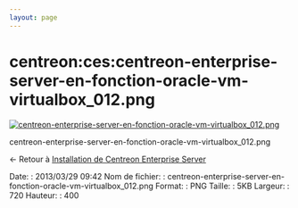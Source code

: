 ```yaml
---
layout: page
---
```


centreon:ces:centreon-enterprise-server-en-fonction-oracle-vm-virtualbox\_012.png
=================================================================================

[![centreon-enterprise-server-en-fonction-oracle-vm-virtualbox\_012.png](../..//assets/media/centreon/ces/centreon-enterprise-server-en-fonction-oracle-vm-virtualbox_012.png@cache=&w=720&h=400 "centreon-enterprise-server-en-fonction-oracle-vm-virtualbox_012.png")](../..//assets/media/centreon/ces/centreon-enterprise-server-en-fonction-oracle-vm-virtualbox_012.png@cache= "Afficher le fichier original")

centreon-enterprise-server-en-fonction-oracle-vm-virtualbox\_012.png

← Retour à [Installation de Centreon Enterprise
Server](../../../centreon/centreon-enterprise-server.html "centreon:centreon-enterprise-server")

Date:
:   2013/03/29 09:42
Nom de fichier:
:   centreon-enterprise-server-en-fonction-oracle-vm-virtualbox\_012.png
Format:
:   PNG
Taille:
:   5KB
Largeur:
:   720
Hauteur:
:   400

